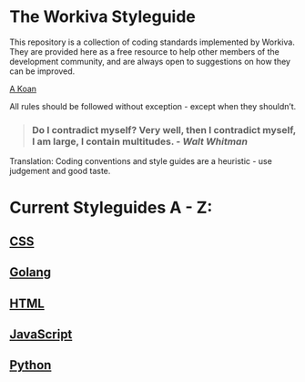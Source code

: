 The Workiva Styleguide
======================

This repository is a collection of coding standards implemented by Workiva. They are provided here as a free resource to help other members of the development community, and are always open to suggestions on how they can be improved.

[A Koan](http://thecodelesscode.com/case/94?topic=compromise)

All rules should be followed without exception - except when they shouldn’t.

<blockquote><h3>Do I contradict myself?
Very well, then I contradict myself, I am large,
I contain multitudes.
<cite>- Walt Whitman</cite></h3></blockquote>

Translation: Coding conventions and style guides are a heuristic - use judgement and good taste.

Current Styleguides A - Z:
==========================

[CSS]
-----

[Golang]
--------

[HTML]
------

[JavaScript]
------------

[Python]
--------

  [CSS]: https://github.com/Workiva/styleguide/blob/master/css/conventions.md
  [Golang]: https://github.com/Workiva/styleguide/blob/master/go/style.md
  [HTML]: https://github.com/Workiva/styleguide/blob/master/html/conventions.md
  [JavaScript]: https://github.com/Workiva/styleguide/blob/master/js/README.md
  [Python]: https://github.com/Workiva/styleguide/blob/master/python/style.rst
